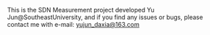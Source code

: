 This is the SDN Measurement project developed Yu Jun@SoutheastUniversity, and if you find any issues or bugs, please contact me with e-mail: yujun_daxia@163.com
